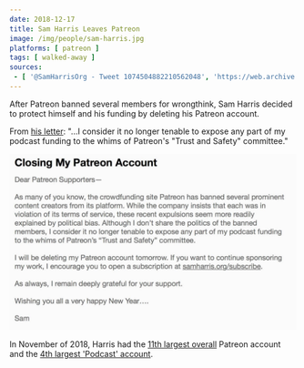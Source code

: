 ```yaml
---
date: 2018-12-17
title: Sam Harris Leaves Patreon
image: /img/people/sam-harris.jpg
platforms: [ patreon ]
tags: [ walked-away ]
sources:
 - [ '@SamHarrisOrg - Tweet 1074504882210562048', 'https://web.archive.org/web/20181217053016/https:/twitter.com/SamHarrisOrg/status/1074504882210562048' ]
---
```


After Patreon banned several members for wrongthink, Sam Harris decided to protect himself and his funding by deleting his Patreon account.

From [his letter](leaving-patreon-letter.jpg): "...I consider it no longer tenable to expose any part of my podcast funding to the whims of Patreon's "Trust and Safety" committee."

[![Sam Harris's Letter About Leaving Patreon](leaving-patreon-letter.jpg)](leaving-patreon-letter.jpg)

In November of 2018, Harris had the [11th largest overall](https://graphtreon.com/monthly-ranking#Nov2018) Patreon account and the [4th largest 'Podcast' account](https://graphtreon.com/monthly-ranking#Nov2018).
